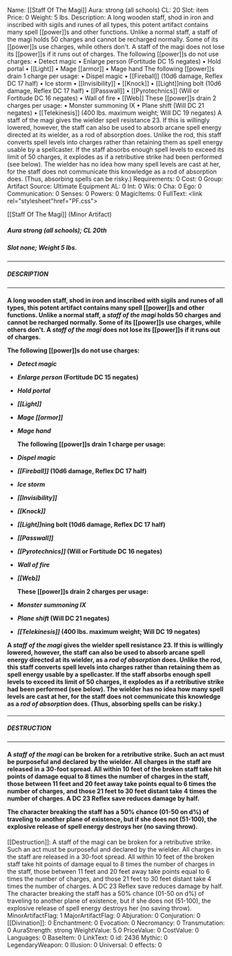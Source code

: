 Name: [[Staff Of The Magi]]
Aura: strong (all schools)
CL: 20
Slot: item
Price: 0
Weight: 5 lbs.
Description: A long wooden staff, shod in iron and inscribed with sigils and runes of all types, this potent artifact contains many spell [[power]]s and other functions. Unlike a normal staff, a staff of the magi holds 50 charges and cannot be recharged normally. Some of its [[power]]s use charges, while others don't. A staff of the magi does not lose its [[power]]s if it runs out of charges. The following [[power]]s do not use charges: • Detect magic • Enlarge person (Fortitude DC 15 negates) • Hold portal • [[Light]] • Mage [[armor]] • Mage hand The following [[power]]s drain 1 charge per usage: • Dispel magic • [[Fireball]] (10d6 damage, Reflex DC 17 half) • Ice storm • [[Invisibility]] • [[Knock]] • [[Light]]ning bolt (10d6 damage, Reflex DC 17 half) • [[Passwall]] • [[Pyrotechnics]] (Will or Fortitude DC 16 negates) • Wall of fire • [[Web]] These [[power]]s drain 2 charges per usage: • Monster summoning IX • Plane shift (Will DC 21 negates) • [[Telekinesis]] (400 lbs. maximum weight; Will DC 19 negates) A staff of the magi gives the wielder spell resistance 23. If this is willingly lowered, however, the staff can also be used to absorb arcane spell energy directed at its wielder, as a rod of absorption does. Unlike the rod, this staff converts spell levels into charges rather than retaining them as spell energy usable by a spellcaster. If the staff absorbs enough spell levels to exceed its limit of 50 charges, it explodes as if a retributive strike had been performed (see below). The wielder has no idea how many spell levels are cast at her, for the staff does not communicate this knowledge as a rod of absorption does. (Thus, absorbing spells can be risky.)
Requirements: 0
Cost: 0
Group: Artifact
Source: Ultimate Equipment
AL: 0
Int: 0
Wis: 0
Cha: 0
Ego: 0
Communication: 0
Senses: 0
Powers: 0
MagicItems: 0
FullText: <link rel="stylesheet"href="PF.css"><div class="heading"><p class="alignleft">[[Staff Of The Magi]] (Minor Artifact)</p><div style="clear: both;"></div></div><div><h5><b>Aura </b>strong (all schools); <b>CL </b>20th</h5><h5><b>Slot </b>none; <b>Weight </b>5 lbs.</h5></div><hr/><div><h5><b>DESCRIPTION</b></h5></div><hr/><div><h4><p>A long wooden staff, shod in iron and inscribed with sigils and runes of all types, this potent artifact contains many spell [[power]]s and other functions. Unlike a normal staff, a <i>staff of the magi</i> holds 50 charges and cannot be recharged normally. Some of its [[power]]s use charges, while others don't. A <i>staff of the magi</i> does not lose its [[power]]s if it runs out of charges. </p><p>The following [[power]]s do not use charges: </p><p><ul><li> <i>Detect magic</i> </p><p><li> <i>Enlarge person</i> (Fortitude DC 15 negates) </p><p><li> <i>Hold portal</i> </p><p><li> <i>[[Light]]</i> </p><p><li> <i>Mage [[armor]]</i> </p><p><li> <i>Mage hand</i> </p><p>The following [[power]]s drain 1 charge per usage: </p><p><li> <i>Dispel magic</i> </p><p><li> <i>[[Fireball]]</i> (10d6 damage, Reflex DC 17 half) </p><p><li> <i>Ice storm</i> </p><p><li> <i>[[Invisibility]]</i> </p><p><li> <i>[[Knock]]</i> </p><p><li> <i>[[Light]]</i>ning bolt (10d6 damage, Reflex DC 17 half) </p><p><li> <i>[[Passwall]]</i> </p><p><li> <i>[[Pyrotechnics]]</i> (Will or Fortitude DC 16 negates) </p><p><li> <i>Wall of fire</i> </p><p><li> <i>[[Web]]</i> </p><p>These [[power]]s drain 2 charges per usage: </p><p><li> <i>Monster summoning IX</i> </p><p><li> <i>Plane shift</i> (Will DC 21 negates) </p><p><li> <i>[[Telekinesis]]</i> (400 lbs. maximum weight; Will DC 19 negates)</ul> </p><p>A <i>staff of the magi</i> gives the wielder spell resistance 23. If this is willingly lowered, however, the staff can also be used to absorb arcane spell energy directed at its wielder, as a <i>rod of absorption</i> does. Unlike the rod, this staff converts spell levels into charges rather than retaining them as spell energy usable by a spellcaster. If the staff absorbs enough spell levels to exceed its limit of 50 charges, it explodes as if a retributive strike had been performed (see below). The wielder has no idea how many spell levels are cast at her, for the staff does not communicate this knowledge as a <i>rod of absorption</i> does. (Thus, absorbing spells can be risky.)</p></h4></div><hr/><div><h5><b>DESTRUCTION</b></h5></div><hr/><div><h4><p>A <i>staff of the magi</i> can be broken for a retributive strike. Such an act must be purposeful and declared by the wielder. All charges in the staff are released in a 30-foot spread. All within 10 feet of the broken staff take hit points of damage equal to 8 times the number of charges in the staff, those between 11 feet and 20 feet away take points equal to 6 times the number of charges, and those 21 feet to 30 feet distant take 4 times the number of charges. A DC 23 Reflex save reduces damage by half. </p><p>The character breaking the staff has a 50% chance (01-50 on d%) of traveling to another plane of existence, but if she does not (51-100), the explosive release of spell energy destroys her (no saving throw).</p></h4></div>
[[Destruction]]: A staff of the magi can be broken for a retributive strike. Such an act must be purposeful and declared by the wielder. All charges in the staff are released in a 30-foot spread. All within 10 feet of the broken staff take hit points of damage equal to 8 times the number of charges in the staff, those between 11 feet and 20 feet away take points equal to 6 times the number of charges, and those 21 feet to 30 feet distant take 4 times the number of charges. A DC 23 Reflex save reduces damage by half. The character breaking the staff has a 50% chance (01-50 on d%) of traveling to another plane of existence, but if she does not (51-100), the explosive release of spell energy destroys her (no saving throw).
MinorArtifactFlag: 1
MajorArtifactFlag: 0
Abjuration: 0
Conjuration: 0
[[Divination]]: 0
Enchantment: 0
Evocation: 0
Necromancy: 0
Transmutation: 0
AuraStrength: strong
WeightValue: 5.0
PriceValue: 0
CostValue: 0
Languages: 0
BaseItem: 0
LinkText: 0
id: 2436
Mythic: 0
LegendaryWeapon: 0
Illusion: 0
Universal: 0
effects: 0
